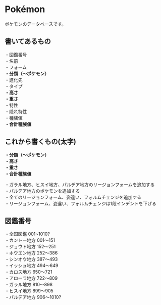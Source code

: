 # Pokémon
ポケモンのデータベースです。

## 書いてあるもの<br>
・図鑑番号<br>
・名前<br>
・フォーム<br>
**・分類（～ポケモン）**<br>
・進化先<br>
・タイプ<br>
**・高さ<br>**
**・重さ<br>**
・特性<br>
・隠れ特性<br>
・種族値<br>
**・合計種族値<br>**

## これから書くもの(太字)<br>
**・分類（～ポケモン）<br>**
**・高さ<br>**
**・重さ<br>**
**・合計種族値<br>**

・ガラル地方、ヒスイ地方、パルデア地方のリージョンフォームを追加する<br>
・パルデア地方のポケモンを追加する<br>
・全てのリージョンフォーム、姿違い、フォルムチェンジを追加する<br>
・リージョンフォーム、姿違い、フォルムチェンジは1段インデントを下げる<br>

## 図鑑番号<br>
・全国図鑑      001~1010?<br>
・カントー地方  001〜151<br>
・ジョウト地方  152〜251<br>
・ホウエン地方  252〜386<br>
・シンオウ地方  387〜493<br>
・イッシュ地方  494〜649<br>
・カロス地方    650〜721<br>
・アローラ地方  722〜809<br>
・ガラル地方    810〜898<br>
・ヒスイ地方    899〜905<br>
・パルデア地方  906〜1010?<br>

